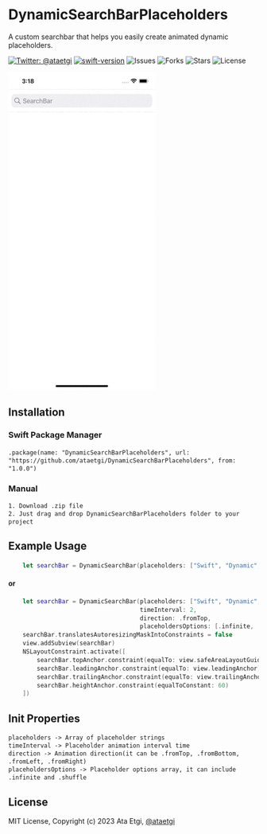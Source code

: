 # DynamicSearchBarPlaceholders

A custom searchbar that helps you easily create animated dynamic placeholders.

[![Twitter: @ataetgi](https://img.shields.io/badge/contact-%40ataetgi-blue.svg)](https://twitter.com/ataetgi)
[![swift-version](https://img.shields.io/badge/swift-5.4-brightgreen.svg)](https://github.com/apple/swift) ![Issues](https://img.shields.io/github/issues/ataetgi/DynamicSearchBarPlaceholders) ![Forks](https://img.shields.io/github/forks/ataetgi/DynamicSearchBarPlaceholders) ![Stars](https://img.shields.io/github/stars/ataetgi/DynamicSearchBarPlaceholders) ![License](https://img.shields.io/github/license/ataetgi/DynamicSearchBarPlaceholders) 

![Screenshot](https://github.com/ataetgi/DynamicSearchBarPlaceholders/blob/main/example.gif)

## Installation

### Swift Package Manager

```
.package(name: "DynamicSearchBarPlaceholders", url: "https://github.com/ataetgi/DynamicSearchBarPlaceholders", from: "1.0.0")
```

### Manual

```
1. Download .zip file
2. Just drag and drop DynamicSearchBarPlaceholders folder to your project
```

## Example Usage

```swift
    let searchBar = DynamicSearchBar(placeholders: ["Swift", "Dynamic", "SearchBar", "Placeholders"])
```

#### or

```swift
    let searchBar = DynamicSearchBar(placeholders: ["Swift", "Dynamic", "SearchBar", "Placeholders"],
                                     timeInterval: 2,
                                     direction: .fromTop,
                                     placeholdersOptions: [.infinite, .shuffle])
    searchBar.translatesAutoresizingMaskIntoConstraints = false
    view.addSubview(searchBar)
    NSLayoutConstraint.activate([
        searchBar.topAnchor.constraint(equalTo: view.safeAreaLayoutGuide.topAnchor),
        searchBar.leadingAnchor.constraint(equalTo: view.leadingAnchor),
        searchBar.trailingAnchor.constraint(equalTo: view.trailingAnchor),
        searchBar.heightAnchor.constraint(equalToConstant: 60)
    ])
```

## Init Properties
```
placeholders -> Array of placeholder strings
timeInterval -> Placeholder animation interval time 
direction -> Animation direction(it can be .fromTop, .fromBottom, .fromLeft, .fromRight)
placeholdersOptions -> Placeholder options array, it can include .infinite and .shuffle
```

## License

MIT License, Copyright (c) 2023 Ata Etgi, [@ataetgi](https://twitter.com/ataetgi)
